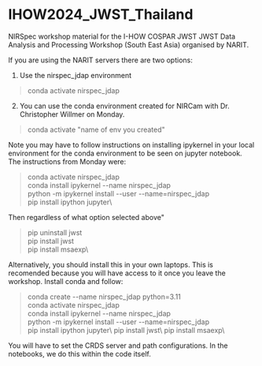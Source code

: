 # IHOW2024_JWST_Thailand
NIRSpec workshop material for the I-HOW COSPAR JWST JWST Data Analysis and Processing Workshop (South East Asia) organised by NARIT.


If you are using the NARIT servers there are two options:

1. Use the nirspec_jdap environment
> conda activate nirspec_jdap

2. You can use the conda environment created for NIRCam with Dr. Christopher Willmer on Monday.
> conda activate "name of env you created"

Note you may have to follow instructions on installing ipykernel in your local environment for the conda environment to be seen on jupyter notebook. The instructions from Monday were: 

> conda activate nirspec_jdap\
> conda install ipykernel --name nirspec_jdap\
> python -m ipykernel install --user --name=nirspec_jdap\
> pip install ipython jupyter\

Then regardless of what option selected above"
> pip uninstall jwst\
> pip install jwst\
> pip install msaexp\

Alternatively, you should install this in your own laptops. This is recomended because you will have access to it once you leave the workshop. Install conda and follow:

> conda create --name nirspec_jdap python=3.11\
> conda activate nirspec_jdap\
> conda install ipykernel --name nirspec_jdap\
> python -m ipykernel install --user --name=nirspec_jdap\
> pip install ipython jupyter\ 
> pip install jwst\ 
> pip install msaexp\

You will have to set the CRDS server and path configurations. In the notebooks, we do this within the code itself. 


